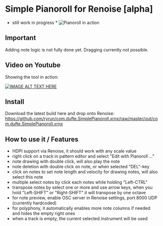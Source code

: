 # Simple Pianoroll for Renoise [alpha]
* still work in progress *
![Pianoroll in action](https://github.com/ryrun/com.dufte.SimplePianoroll.xrnx/blob/master/docs/images/pianorollanim.gif?raw=true "Pianoroll in Renoise")

## Important

Adding note logic is not fully done yet. Dragging currently not possible.

## Video on Youtube

Showing the tool in action:

[![IMAGE ALT TEXT HERE](https://img.youtube.com/vi/5qJCNvbco7M/0.jpg)](https://www.youtube.com/watch?v=5qJCNvbco7M)

## Install

Download the latest build here and drop onto Renoise: https://github.com/ryrun/com.dufte.SimplePianoroll.xrnx/raw/master/out/com.dufte.SimplePianoroll.xrnx

## How to use it / Features

* HDPI support via Renoise, it should work with any scale value
* right click on a track in pattern editor and select "Edit with Pianoroll ..."
* note drawing with double click, will also play the note
* note deletion with double click on note, or when selected "DEL"-key  
* click on notes to set note length and velocity for drawing notes, will also select this note
* multiple select notes by click each notes while holding "Left-CTRL"
* transpose notes by select one or more and use arrow keys, when you hold "Left-SHIFT" or "Right-SHIFT" it will transpose by one octave
* for note preview, enable OSC server in Renoise settings, port 8000 UDP (currently hardcoded)
* for polyphony, it automatically enables more note columns if needed and hides the empty right ones
* when a track is empty, the current selected instrument will be used